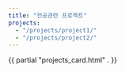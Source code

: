 ```yaml
---
title: "전공관련 프로젝트"
projects:
  - "/projects/project1/"
  - "/projects/project2/"
---
```


{{ partial "projects_card.html" . }}

